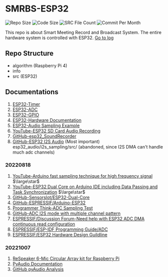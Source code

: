 # SMRBS-ESP32

![Repo Size](https://img.shields.io/github/repo-size/belongtothenight/SMRBS-ESP32) ![Code Size](https://img.shields.io/github/languages/code-size/belongtothenight/SMRBS-ESP32) ![SRC File Count](https://img.shields.io/github/directory-file-count/belongtothenight/SMRBS-ESP32) ![Commit Per Month](https://img.shields.io/github/commit-activity/m/belongtothenight/SMRBS-ESP32)

This repo is about Smart Meeting Record and Broadcast System. The entire hardware system is controlled with ESP32.
[Go to log](https://github.com/belongtothenight/SMRBS-ESP32/blob/main/info/update_log.md)

## Repo Structure

- algorithm (Raspberry Pi 4)
- info
- src (ESP32)

## Documentations

1. [ESP32-Timer](https://espressif-docs.readthedocs-hosted.com/projects/arduino-esp32/en/latest/api/timer.html?highlight=portMUX_TYPE#example-applications)
2. [ESP32-ADC](https://espressif-docs.readthedocs-hosted.com/projects/arduino-esp32/en/latest/api/adc.html?highlight=adc)
3. [ESP32-GPIO](https://espressif-docs.readthedocs-hosted.com/projects/arduino-esp32/en/latest/api/gpio.html?highlight=GPIO)
4. [ESP32-Hardware Documentation](https://www.espressif.com/sites/default/files/documentation/esp32_technical_reference_manual_en.pdf)
5. [ESP32-Audio Sampling Example](https://www.toptal.com/embedded/esp32-audio-sampling)
6. [YouTube-ESP32 SD Card Audio Recording](https://www.youtube.com/watch?v=bVru6M862HY)
7. [GitHub-esp32_SoundRecorder](https://github.com/MhageGH/esp32_SoundRecorder)
8. [GitHub-ESP32 I2S Audio](https://github.com/atomic14/esp32_audio) (Most important) esp32_audio/i2s_sampling/src/ (abandoned, since I2S DMA can't handle much adc channels)

### 20220818

1. [YouTube-Arduino fast sampling technique for high frequency signal](https://www.youtube.com/watch?v=lRmQTYLyB6E) $\large\star$
2. [YouTube-ESP32 Dual Core on Arduino IDE including Data Passing and Task Synchronization](https://www.youtube.com/watch?v=k_D_Qu0cgu8) $\large\star$
3. [GitHub-Sensorslot/ESP32-Dual-Core](https://github.com/SensorsIot/ESP32-Dual-Core)
4. [GitHub-ESPRESSIF/Arduino-ESP32](https://github.com/espressif/arduino-esp32)
5. [Programmer Think-ADC Sampling Test](https://programmer.ink/think/esp32-c3-test-i-adc-sampling.html)
6. [GitHub-ADC I2S mode with multiple channel pattern](https://github.com/espressif/esp-idf/pull/1991/commits)
7. [ESPRESSIF/Discussion Forum-Need help with ESP32 ADC DMA continuous read configuration](https://www.esp32.com/viewtopic.php?f=13&t=27603)
8. [ESPRESSIF/ESP-IDF Programming Guide/ADC](https://docs.espressif.com/projects/esp-idf/en/latest/esp32/api-reference/peripherals/adc_continuous.html?highlight=adc%20sampling%20rate#adc-configurations)
9. [ESPRESSIF/ESP32 Hardware Design Guildline](https://www.espressif.com/sites/default/files/documentation/esp32_hardware_design_guidelines_en.pdf)

### 20221007

1. [ReSpeaker 6-Mic Circular Array kit for Raspberry Pi](https://wiki.seeedstudio.com/ReSpeaker_6-Mic_Circular_Array_kit_for_Raspberry_Pi/)
2. [PyAudio Documentation](https://people.csail.mit.edu/hubert/pyaudio/docs/#class-stream)
3. [GitHub pyAudio Analysis](https://github.com/tyiannak/pyAudioAnalysis)
